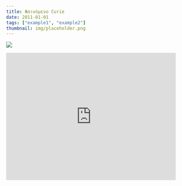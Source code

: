 ```yaml
---
title: Φαινόμενο Curie
date: 2011-01-01
tags: ["example1", "example2"]
thumbnail: img/placeholder.png
---
```

![](http://i.ytimg.com/vi/RWrTvB-oK94/hqdefault.jpg) 
<iframe allowfullscreen="" frameborder="0" height="344" src="http://www.youtube.com/embed/RbsPrB-P0SM?fs=1" width="459"></iframe>
